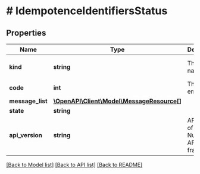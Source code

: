 # # IdempotenceIdentifiersStatus

## Properties

Name | Type | Description | Notes
------------ | ------------- | ------------- | -------------
**kind** | **string** | The kind name | [optional] [readonly] [default to 'idempotence_identifiers']
**code** | **int** | The HTTP error code. | [optional] [readonly]
**message_list** | [**\OpenAPI\Client\Model\MessageResource[]**](MessageResource.md) |  | [optional] [readonly]
**state** | **string** |  | [optional] [readonly]
**api_version** | **string** | API Version of the Nutanix v3 API framework. | [optional] [default to '3.1.0']

[[Back to Model list]](../../README.md#models) [[Back to API list]](../../README.md#endpoints) [[Back to README]](../../README.md)
